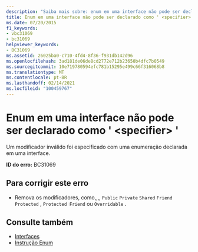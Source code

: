 ```yaml
---
description: "Saiba mais sobre: enum em uma interface não pode ser declarado como ' <specifier> '"
title: Enum em uma interface não pode ser declarado como ' <specifier> '
ms.date: 07/20/2015
f1_keywords:
- vbc31069
- bc31069
helpviewer_keywords:
- BC31069
ms.assetid: 26025ba0-c710-4fd4-8f36-f931db142d96
ms.openlocfilehash: 3ad181de06de8cd2772e712b23650b4dfc7b0549
ms.sourcegitcommit: 10e719780594efc781b15295e499c66f316068b8
ms.translationtype: MT
ms.contentlocale: pt-BR
ms.lasthandoff: 02/14/2021
ms.locfileid: "100459767"
---
```

# <a name="enum-in-an-interface-cannot-be-declared-specifier"></a>Enum em uma interface não pode ser declarado como ' \<specifier> '

Um modificador inválido foi especificado com uma enumeração declarada em uma interface.  
  
 **ID do erro:** BC31069  
  
## <a name="to-correct-this-error"></a>Para corrigir este erro  
  
- Remova os modificadores, como,,,, `Public` `Private` `Shared` `Friend` `Protected` , `Protected Friend` ou `Overridable` .  
  
## <a name="see-also"></a>Consulte também

- [Interfaces](../programming-guide/language-features/interfaces/index.md)
- [Instrução Enum](../language-reference/statements/enum-statement.md)

